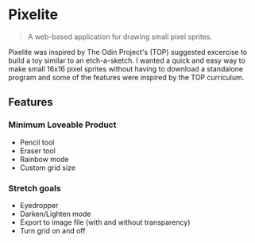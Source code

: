 # Pixelite

> A web-based application for drawing small pixel sprites.

Pixelite was inspired by The Odin Project's (TOP) suggested excercise to build a toy similar to an etch-a-sketch. I wanted a quick and easy way to make small 16x16 pixel sprites without having to download a standalone program and some of the features were inspired by the TOP curriculum.

## Features

### Minimum Loveable Product

- Pencil tool
- Eraser tool
- Rainbow mode
- Custom grid size

### Stretch goals

- Eyedropper
- Darken/Lighten mode
- Export to image file (with and without transparency)
- Turn grid on and off
